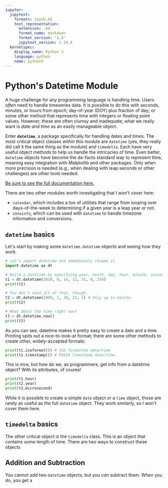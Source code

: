 ```yaml
---
jupyter:
  jupytext:
    formats: ipynb,md
    text_representation:
      extension: .md
      format_name: markdown
      format_version: '1.3'
      jupytext_version: 1.14.4
  kernelspec:
    display_name: Python 3
    language: python
    name: python3
---
```


# Python's Datetime Module

A huge challenge for any programming language is handling time.
Users *often* need to handle timeseries data.
It is possible to do this with seconds, minutes, or hours from epoch; day-of-year (DOY) plus fraction of day; or some other method that represents time with integers or floating point values.
However, these are often clumsy and inadequate; what we really want is _date and time_ as an easily manageable object.

Enter __`datetime`__, a package specifically for handling dates and times. The most critical object classes within this module are `datetime` (yes, they really did call it the same thing as the module) and `timedelta`. Each have very useful object methods to help us handle the intricacies of time. Even better, `datetime` objects have become the de-facto standard way to represent time, meaning easy integration with Matplotlib and other packages. Only when more precision is needed (e.g.,  when dealing with leap seconds or other challenges) are other tools needed.

[Be sure to see the full documentation here.](https://docs.python.org/3/library/datetime.html)

There are two other modules worth investigating that I won't cover here:

- `calendar`, which includes a ton of utilities that range from looping over days-of-the-week to determining if a given year is a leap year or not.
- `zoneinfo`, which can be used with `datetime` to handle timezone information and conversions.

## `datetime` basics

Let's start by making some `datetime.datetime` objects and seeing how they work.

```python
# Let's import datetime and immediately rename it.
import datetime as dt

# Build a datetime by specifying year, month, day, hour, minute, second, or microsecond.
t1 = dt.datetime(2010, 9, 14, 12, 31, 0, 254)
print(t1)

# You don't need all of that, though.
t2 = dt.datetime(2008, 1, 18, 22, 1) # Only up to minute.
print(t2)

# What about the time right now?
t3 = dt.datetime.now()
print(t3)
```

As you can see, datetime makes it pretty easy to create a date and a time. Printing spits out a nice-to-look-at format; there are some other methods to create other, widely-accepted formats:

```python
print(t1.isoformat()) # ISO formatted date/time
print(t1.timestamp()) # POSIX timestamp date/time.
```

This is nice, but how do *we*, as programmers, get info from a datetime object? With its attributes, of coures!

```python
print(t1.hour)
print(t2.year)
print(t3.microsecond)
```

While it is possible to create a simple `date` object or a `time` object, those are rarely as useful as the full `datetime` object. They work similarly, so I won't cover them here.

## `timedelta` basics

The other critical object is the `timedelta` class. This is an object that contains some length of time. There are two 
ways to construct these objects


## Addition and Subtraction

You cannot add two `datetime` objects, but you _can_ subtract them. When you do, you get a 
